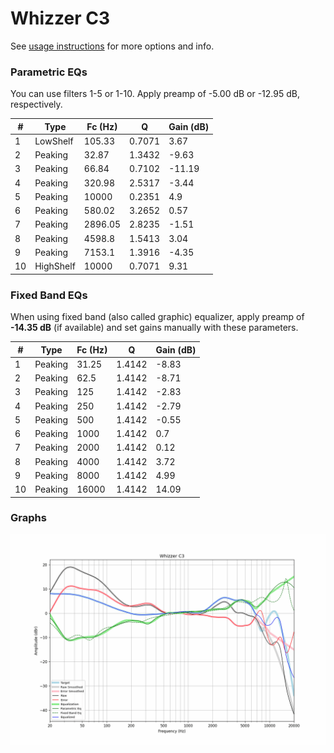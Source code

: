 # Whizzer C3
See [usage instructions](https://github.com/jaakkopasanen/AutoEq#usage) for more options and info.

### Parametric EQs
You can use filters 1-5 or 1-10. Apply preamp of -5.00 dB or -12.95 dB, respectively.

|   # | Type      |   Fc (Hz) |      Q |   Gain (dB) |
|-----|-----------|-----------|--------|-------------|
|   1 | LowShelf  |    105.33 | 0.7071 |        3.67 |
|   2 | Peaking   |     32.87 | 1.3432 |       -9.63 |
|   3 | Peaking   |     66.84 | 0.7102 |      -11.19 |
|   4 | Peaking   |    320.98 | 2.5317 |       -3.44 |
|   5 | Peaking   |  10000    | 0.2351 |        4.9  |
|   6 | Peaking   |    580.02 | 3.2652 |        0.57 |
|   7 | Peaking   |   2896.05 | 2.8235 |       -1.51 |
|   8 | Peaking   |   4598.8  | 1.5413 |        3.04 |
|   9 | Peaking   |   7153.1  | 1.3916 |       -4.35 |
|  10 | HighShelf |  10000    | 0.7071 |        9.31 |

### Fixed Band EQs
When using fixed band (also called graphic) equalizer, apply preamp of **-14.35 dB** (if available) and set gains manually with these parameters.

|   # | Type    |   Fc (Hz) |      Q |   Gain (dB) |
|-----|---------|-----------|--------|-------------|
|   1 | Peaking |     31.25 | 1.4142 |       -8.83 |
|   2 | Peaking |     62.5  | 1.4142 |       -8.71 |
|   3 | Peaking |    125    | 1.4142 |       -2.83 |
|   4 | Peaking |    250    | 1.4142 |       -2.79 |
|   5 | Peaking |    500    | 1.4142 |       -0.55 |
|   6 | Peaking |   1000    | 1.4142 |        0.7  |
|   7 | Peaking |   2000    | 1.4142 |        0.12 |
|   8 | Peaking |   4000    | 1.4142 |        3.72 |
|   9 | Peaking |   8000    | 1.4142 |        4.99 |
|  10 | Peaking |  16000    | 1.4142 |       14.09 |

### Graphs
![](./Whizzer%20C3.png)
